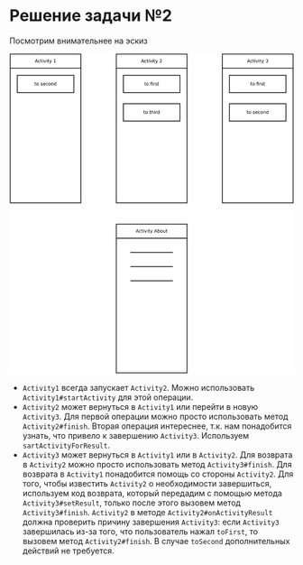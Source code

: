 # Решение задачи №2
Посмотрим внимательнее на эскиз

![эскиз](activities.svg)

* `Activity1` всегда запускает `Activity2`. Можно использовать `Activity1#startActivity` для этой операции.
* `Activity2` может вернуться в `Activity1` или перейти в новую `Activity3`. Для первой операции можно просто использовать метод `Activity2#finish`. Вторая операция интереснее, т.к. нам понадобится узнать, что привело к завершению `Activity3`. Используем `sartActivityForResult`.
* `Activity3` может вернуться в `Activity1` или в `Activity2`. Для возврата в `Activity2` можно просто использовать метод `Activity3#finish`. Для возврата в `Activity1` понадобится помощь со стороны `Activity2`. Для того, чтобы известить `Activity2` о необходимости завершиться, используем код возврата, который передадим с помощью метода `Activity3#setResult`, только после этого вызовем метод `Activity3#finish`.  `Activity2` в методе `Activity2#onActivityResult` должна проверить причину завершения `Activity3`: если `Activity3` завершилась из-за того, что пользователь нажал `toFirst`, то вызовем метод `Activity2#finish`. В случае `toSecond` дополнительных действий не требуется. 
